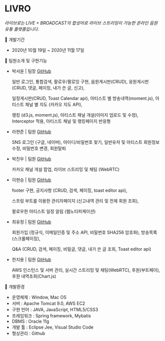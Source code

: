 # LIVRO

*라이브로는 LIVE + BROADCAST의 합성어로 라이브 스트리밍이 가능한 온라인 음원 유통 플랫폼입니다*.

📍 개발기간

- 2020년 10월 19일 ~ 2020년 11월 17일


📍 팀원소개 및 구현기능
- 박서윤 | 팀장 [GitHub](https://github.com/pionari) 

  일반 로그인, 통합검색, 팔로우/팔로잉 구현, 음원게시판(CRUD), 응원게시판(CRUD, 댓글, 페이징, 내가 쓴 글, 신고), 
  
  일정게시판(CRUD, Toast Calendar api), 아티스트 별 방송내역(moment.js),  아티스트 채널 별 지도 (카카오 지도 API), 
  
  랭킹 (d3.js, moment.js), 아티스트 채널 개설(이미지 업로드 및 수정), Interceptor 적용, 아티스트 채널 및 랭킹페이지 반응형

- 라현준 | 팀원 [GitHub](https://github.com/la-Hyun-Jun) 

  SNS 로그인 (구글, 네이버), 아이디/비밀번호 찾기, 일반유저 및 아티스트 회원정보 수정, 비밀번호 변경, 회원탈퇴

- 박진우 | 팀원 [GitHub](https://github.com/ParkJinWoo1)

  카카오 채널 개설 팝업, 라이브 스트리밍 및 채팅 (WebRTC)

- 이현승 | 팀원 [GitHub](https://github.com/LHSEUNGG)

  footer 구현, 공지사항 (CRUD, 검색, 페이징, toast editor api),
  
  스프링 부트를 이용한 관리자페이지 (신고내역 관리 및 전체 회원 조회),
  
  팔로우한 아티스트 일정 알림 (웹노티피케이션)

- 최유정 | 팀원 [GitHub](https://github.com/LIEBEALLES)

  회원가입 (정규식, 이메일인증 및 주소 API, 비밀번호 SHA256 암호화), 방송목록 (스크롤페이징),
  
  Q&A (CRUD, 검색, 페이징, 비밀글, 댓글, 내가 쓴 글 조회, Toast editor api)

- 한지용 | 팀원 [GitHub](https://github.com/gcancer) 

  AWS 인스턴스 및 서버 관리, 실시간 스트리밍 및 채팅(WebRTC), 후원(부트페이), 후원 내역조회(Chart.js)


📍 개발환경
- 운영체제 : Window, Mac OS
- 서버 : Apache Tomcat 9.0, AWS EC2
- 구현 언어 : JAVA, JavaScript, HTML5/CSS3
- 프레임워크 : Spring framework, Mybatis
- DBMS : Oracle 11g
- 개발 툴 : Eclipse Jee, Visual Studio Code
- 형상관리 : Github
